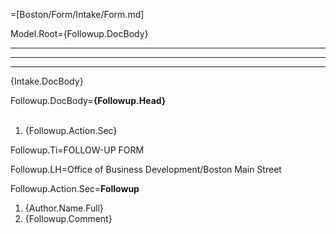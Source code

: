 =[Boston/Form/Intake/Form.md]

Model.Root={Followup.DocBody}<hr><hr><hr>{Intake.DocBody}

Followup.DocBody=<b>{Followup.Head}</b><br><br><ol><li>{Followup.Action.Sec}</li></ol>

Followup.Ti=FOLLOW-UP FORM

Followup.LH=Office of Business Development/Boston Main Street

Followup.Action.Sec=<b>Followup</b><ol><li>{Author.Name.Full}</li><li>{Followup.Comment}</li></ol>
